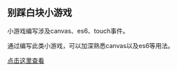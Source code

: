 ﻿﻿
## 别踩白块小游戏

小游戏编写涉及canvas、es6、touch事件。

通过编写此类小游戏，可以加深熟悉canvas以及es6等用法。

[点击这里查看](https://sunbf1987.github.io/Game/biecaibaikuai/index.html "别踩白块ing")

